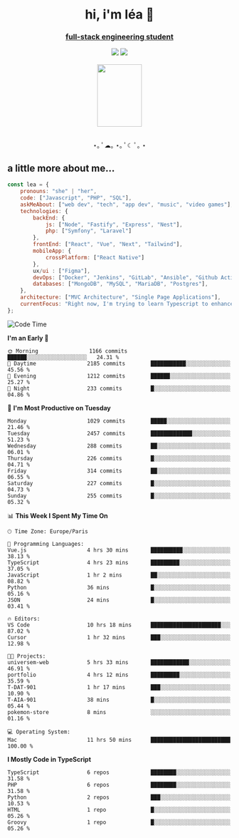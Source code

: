 <h1 align="center">hi, i'm léa 🌙</h1>
<h3 align="center"><ins>full-stack engineering student</ins></h3>  
<div align="center">
  <a href="https://www.linkedin.com/in/lea-reiter22/"><img src="https://img.shields.io/badge/LinkedIn-0077B5?style=for-the-badge&logo=linkedin&logoColor=white"/></a>
  <a href="mailto:lea.reiter@outlook.fr"><img src="https://img.shields.io/badge/Contact-2A2A2A?style=for-the-badge&logo=minutemailer&logoColor=white"/></a>
</div>
<br>
  <div align="center">  <img src="https://github.com/xmnchild/xmnchild/blob/main/1702415560_StardewValleyHappyGreyCat.png" height="140" width="100"/>
</div>
<br>
  <p align="center">
                 ⋆｡ ﾟ☁︎｡ ⋆｡ ﾟ☾ ﾟ｡ ⋆
  </p>
  <h2>a little more about me...</h2>
  
```js
const lea = {
    pronouns: "she" | "her",
    code: ["Javascript", "PHP", "SQL"],
    askMeAbout: ["web dev", "tech", "app dev", "music", "video games"],
    technologies: {
        backEnd: {
            js: ["Node", "Fastify", "Express", "Nest"],
            php: ["Symfony", "Laravel"]
        },
        frontEnd: ["React", "Vue", "Next", "Tailwind"],
        mobileApp: {
            crossPlatform: ["React Native"]
        },
        ux/ui : ["Figma"],
        devOps: ["Docker", "Jenkins", "GitLab", "Ansible", "Github Actions"],
        databases: ["MongoDB", "MySQL", "MariaDB", "Postgres"],
    },
    architecture: ["MVC Architecture", "Single Page Applications"],
    currentFocus: "Right now, I'm trying to learn Typescript to enhance my Javascript development.",
};
```
<!--START_SECTION:waka-->
![Code Time](http://img.shields.io/badge/Code%20Time-159%20hrs%205%20mins-blue)

**I'm an Early 🐤** 

```text
🌞 Morning                1166 commits        ██████░░░░░░░░░░░░░░░░░░░   24.31 % 
🌆 Daytime                2185 commits        ███████████░░░░░░░░░░░░░░   45.56 % 
🌃 Evening                1212 commits        ██████░░░░░░░░░░░░░░░░░░░   25.27 % 
🌙 Night                  233 commits         █░░░░░░░░░░░░░░░░░░░░░░░░   04.86 % 
```
📅 **I'm Most Productive on Tuesday** 

```text
Monday                   1029 commits        █████░░░░░░░░░░░░░░░░░░░░   21.46 % 
Tuesday                  2457 commits        █████████████░░░░░░░░░░░░   51.23 % 
Wednesday                288 commits         ██░░░░░░░░░░░░░░░░░░░░░░░   06.01 % 
Thursday                 226 commits         █░░░░░░░░░░░░░░░░░░░░░░░░   04.71 % 
Friday                   314 commits         ██░░░░░░░░░░░░░░░░░░░░░░░   06.55 % 
Saturday                 227 commits         █░░░░░░░░░░░░░░░░░░░░░░░░   04.73 % 
Sunday                   255 commits         █░░░░░░░░░░░░░░░░░░░░░░░░   05.32 % 
```


📊 **This Week I Spent My Time On** 

```text
🕑︎ Time Zone: Europe/Paris

💬 Programming Languages: 
Vue.js                   4 hrs 30 mins       ██████████░░░░░░░░░░░░░░░   38.13 % 
TypeScript               4 hrs 23 mins       █████████░░░░░░░░░░░░░░░░   37.05 % 
JavaScript               1 hr 2 mins         ██░░░░░░░░░░░░░░░░░░░░░░░   08.82 % 
Python                   36 mins             █░░░░░░░░░░░░░░░░░░░░░░░░   05.16 % 
JSON                     24 mins             █░░░░░░░░░░░░░░░░░░░░░░░░   03.41 % 

🔥 Editors: 
VS Code                  10 hrs 18 mins      ██████████████████████░░░   87.02 % 
Cursor                   1 hr 32 mins        ███░░░░░░░░░░░░░░░░░░░░░░   12.98 % 

🐱‍💻 Projects: 
universem-web            5 hrs 33 mins       ████████████░░░░░░░░░░░░░   46.91 % 
portfolio                4 hrs 12 mins       █████████░░░░░░░░░░░░░░░░   35.59 % 
T-DAT-901                1 hr 17 mins        ███░░░░░░░░░░░░░░░░░░░░░░   10.90 % 
T-AIA-901                38 mins             █░░░░░░░░░░░░░░░░░░░░░░░░   05.44 % 
pokemon-store            8 mins              ░░░░░░░░░░░░░░░░░░░░░░░░░   01.16 % 

💻 Operating System: 
Mac                      11 hrs 50 mins      █████████████████████████   100.00 % 
```

**I Mostly Code in TypeScript** 

```text
TypeScript               6 repos             ████████░░░░░░░░░░░░░░░░░   31.58 % 
PHP                      6 repos             ████████░░░░░░░░░░░░░░░░░   31.58 % 
Python                   2 repos             ███░░░░░░░░░░░░░░░░░░░░░░   10.53 % 
HTML                     1 repo              █░░░░░░░░░░░░░░░░░░░░░░░░   05.26 % 
Groovy                   1 repo              █░░░░░░░░░░░░░░░░░░░░░░░░   05.26 % 
```




<!--END_SECTION:waka-->
